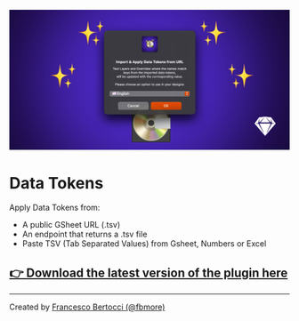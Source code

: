 ![](/Images/Cover.png)
# Data Tokens
Apply Data Tokens from:
- A public GSheet URL (.tsv)
- An endpoint that returns a .tsv file
- Paste TSV (Tab Separated Values) from Gsheet, Numbers or Excel


## [👉 Download the latest version of the plugin here](https://github.com/fbmore/DataTokens-Sketch-Plugin/raw/main/DataTokens.sketchplugin.zip)

---

Created by [Francesco Bertocci (@fbmore)](https://github.com/fbmore/)
